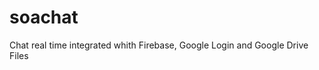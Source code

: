 soachat
=================

Chat real time integrated whith Firebase, Google Login and Google Drive Files
